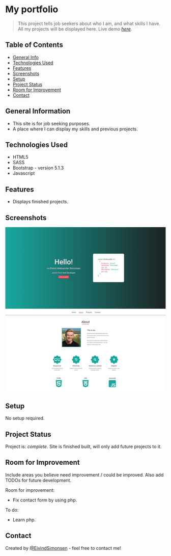 # My portfolio

> This project tells job seekers about who I am, and what skills I have. All my projects will be displayed here.
> Live demo [_here_](https://www.easimonsen.com). <!-- If you have the project hosted somewhere, include the link here. -->

## Table of Contents

- [General Info](#general-information)
- [Technologies Used](#technologies-used)
- [Features](#features)
- [Screenshots](#screenshots)
- [Setup](#setup)
- [Project Status](#project-status)
- [Room for Improvement](#room-for-improvement)
- [Contact](#contact)
<!-- * [License](#license) -->

## General Information

- This site is for job seeking purposes.
- A place where I can display my skills and previous projects.
<!-- You don't have to answer all the questions - just the ones relevant to your project. -->

## Technologies Used

- HTML5
- SASS
- Bootstrap - version 5.1.3
- Javascript

## Features

- Displays finished projects.

## Screenshots

![Example screenshot](./img/portfolioSnippet.JPG)
![Example screenshot](./img/portfolioSnippet2.JPG)

<!-- If you have screenshots you'd like to share, include them here. -->

## Setup

No setup required.

## Project Status

Project is: _complete_. Site is finished built, will only add future projects to it.

## Room for Improvement

Include areas you believe need improvement / could be improved. Also add TODOs for future development.

Room for improvement:

- Fix contact form by using php.

To do:

- Learn php.

## Contact

Created by [@EivindSimonsen](https://www.linkedin.com/in/eivind-simonsen-9469121b9/) - feel free to contact me!

